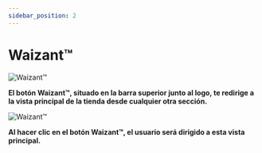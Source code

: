 ```yaml
---
sidebar_position: 2
---
```


# Waizant™

![Waizant™](/img/store-usuario/2.png )

**El botón Waizant™, situado en la barra superior junto al logo, te redirige a la vista principal de la tienda desde cualquier otra sección.**

![Waizant™](/img/store-usuario/3.png )

**Al hacer clic en el botón Waizant™, el usuario será dirigido a esta vista principal.**

